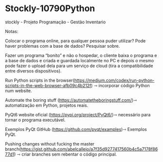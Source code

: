 # Stockly-10790Python
stockly - Projeto Programação - Gestão Inventario

Notas:

Colocar o programa online, para qualquer pessoa puder utilizar? Pode haver problemas com a base de dados? Pesquisar sobre.

Fazer um programa “bonito” e não o hospedar, o cliente baixa o programa e a base de dados e criada e guardada localmente no PC e depois o mesmo pode fazer o upload dela para um serviço de cloud (tira a compatibilidade entre diversos dispositivos).

Run Python scripts in the browser(https://medium.com/codex/run-python-scripts-in-the-web-browser-afb09c4b212f) ⇾ incorporar código Python num website.

Automate the boring stuff (https://automatetheboringstuff.com/)⇾ automatização em Python, projetos reais.

PyQt6 website oficial (https://pypi.org/project/PyQt6/)⇾ necessário para tornar o programa executável.

Exemplos PyQt GitHub (https://github.com/pyqt/examples)⇾ Exemplos PyQt.

Pushing changes without fucking the master branch(https://gist.github.com/abelcallejo/a7f35d9277417560b4c5a7178f8677d1) ⇾ criar branches sem rebentar o código principal.


